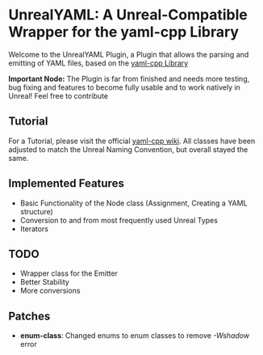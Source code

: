 # UnrealYAML: A Unreal-Compatible Wrapper for the yaml-cpp Library

Welcome to the UnrealYAML Plugin, a Plugin that allows the parsing and emitting of YAML files, based on the [yaml-cpp Library](https://github.com/jbeder/yaml-cpp)

**Important Node:** The Plugin is far from finished and needs more testing, bug fixing and features to become fully usable and to work natively in Unreal! Feel free to contribute

## Tutorial
For a Tutorial, please visit the official [yaml-cpp wiki](https://github.com/jbeder/yaml-cpp/wiki/Tutorial). All classes have been adjusted to match the Unreal Naming Convention, but overall stayed the same.

## Implemented Features
- Basic Functionality of the Node class (Assignment, Creating a YAML structure)
- Conversion to and from most frequently used Unreal Types
- Iterators

## TODO
- Wrapper class for the Emitter
- Better Stability
- More conversions


## Patches
- **enum-class**: Changed enums to enum classes to remove *-Wshadow* error